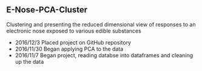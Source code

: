 
## E-Nose-PCA-Cluster

Clustering and presenting the reduced dimensional view of responses to an electronic nose exposed to various edible substances

- 2016/12/3   Placed project on GitHub repository
- 2016/11/30  Began applying PCA to the data
- 2016/11/7   Began project, reading databse into dataframes and cleaning up the data
